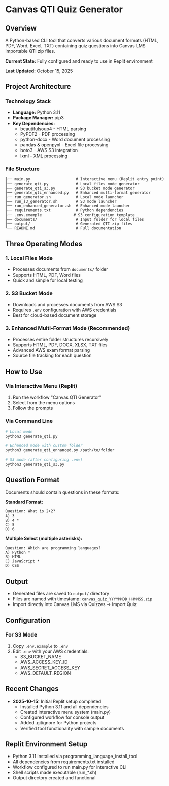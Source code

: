 # Canvas QTI Quiz Generator

## Overview
A Python-based CLI tool that converts various document formats (HTML, PDF, Word, Excel, TXT) containing quiz questions into Canvas LMS importable QTI zip files.

**Current State:** Fully configured and ready to use in Replit environment

**Last Updated:** October 15, 2025

## Project Architecture

### Technology Stack
- **Language:** Python 3.11
- **Package Manager:** pip3
- **Key Dependencies:**
  - beautifulsoup4 - HTML parsing
  - PyPDF2 - PDF processing
  - python-docx - Word document processing
  - pandas & openpyxl - Excel file processing
  - boto3 - AWS S3 integration
  - lxml - XML processing

### File Structure
```
├── main.py                    # Interactive menu (Replit entry point)
├── generate_qti.py            # Local files mode generator
├── generate_qti_s3.py         # S3 bucket mode generator
├── generate_qti_enhanced.py   # Enhanced multi-format generator
├── run_generator.sh           # Local mode launcher
├── run_s3_generator.sh        # S3 mode launcher
├── run_enhanced_generator.sh  # Enhanced mode launcher
├── requirements.txt           # Python dependencies
├── .env.example              # S3 configuration template
├── documents/                 # Input folder for local files
├── output/                    # Generated QTI zip files
└── README.md                  # Full documentation
```

## Three Operating Modes

### 1. Local Files Mode
- Processes documents from `documents/` folder
- Supports HTML, PDF, Word files
- Quick and simple for local testing

### 2. S3 Bucket Mode
- Downloads and processes documents from AWS S3
- Requires `.env` configuration with AWS credentials
- Best for cloud-based document storage

### 3. Enhanced Multi-Format Mode (Recommended)
- Processes entire folder structures recursively
- Supports HTML, PDF, DOCX, XLSX, TXT files
- Advanced AWS exam format parsing
- Source file tracking for each question

## How to Use

### Via Interactive Menu (Replit)
1. Run the workflow "Canvas QTI Generator"
2. Select from the menu options
3. Follow the prompts

### Via Command Line
```bash
# Local mode
python3 generate_qti.py

# Enhanced mode with custom folder
python3 generate_qti_enhanced.py /path/to/folder

# S3 mode (after configuring .env)
python3 generate_qti_s3.py
```

## Question Format
Documents should contain questions in these formats:

**Standard Format:**
```
Question: What is 2+2?
A) 3
B) 4 *
C) 5
D) 6
```

**Multiple Select (multiple asterisks):**
```
Question: Which are programming languages?
A) Python *
B) HTML
C) JavaScript *
D) CSS
```

## Output
- Generated files are saved to `output/` directory
- Files are named with timestamp: `canvas_quiz_YYYYMMDD_HHMMSS.zip`
- Import directly into Canvas LMS via Quizzes → Import Quiz

## Configuration

### For S3 Mode
1. Copy `.env.example` to `.env`
2. Edit `.env` with your AWS credentials:
   - S3_BUCKET_NAME
   - AWS_ACCESS_KEY_ID
   - AWS_SECRET_ACCESS_KEY
   - AWS_DEFAULT_REGION

## Recent Changes
- **2025-10-15:** Initial Replit setup completed
  - Installed Python 3.11 and all dependencies
  - Created interactive menu system (main.py)
  - Configured workflow for console output
  - Added .gitignore for Python projects
  - Verified tool functionality with sample documents

## Replit Environment Setup
- Python 3.11 installed via programming_language_install_tool
- All dependencies from requirements.txt installed
- Workflow configured to run main.py for interactive CLI
- Shell scripts made executable (run_*.sh)
- Output directory created and functional
